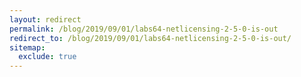 ```yaml
---
layout: redirect
permalink: /blog/2019/09/01/labs64-netlicensing-2-5-0-is-out
redirect_to: /blog/2019/09/01/labs64-netlicensing-2-5-0-is-out/
sitemap:
  exclude: true
---
```

